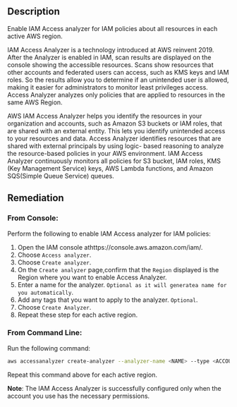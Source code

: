## Description

Enable IAM Access analyzer for IAM policies about all resources in each active AWS region.

IAM Access Analyzer is a technology introduced at AWS reinvent 2019. After the Analyzer is enabled in IAM, scan results are displayed on the console showing the accessible resources. Scans show resources that other accounts and federated users can access, such as KMS keys and IAM roles. So the results allow you to determine if an unintended user is allowed, making it easier for administrators to monitor least privileges access. Access Analyzer analyzes only policies that are applied to resources in the same AWS Region.

AWS IAM Access Analyzer helps you identify the resources in your organization and accounts, such as Amazon S3 buckets or IAM roles, that are shared with an external entity. This lets you identify unintended access to your resources and data. Access Analyzer identifies resources that are shared with external principals by using logic- based reasoning to analyze the resource-based policies in your AWS environment. IAM Access Analyzer continuously monitors all policies for S3 bucket, IAM roles, KMS (Key Management Service) keys, AWS Lambda functions, and Amazon SQS(Simple Queue Service) queues.

## Remediation

### From Console:

Perform the following to enable IAM Access analyzer for IAM policies:

1. Open the IAM console athttps://console.aws.amazon.com/iam/.
2. Choose `Access analyzer`.
3. Choose `Create analyzer`.
4. On the `Create analyzer` page,confirm that the `Region` displayed is the Region where you want to enable Access Analyzer.
5. Enter a name for the analyzer. `Optional as it will generatea name for you automatically`.
6. Add any tags that you want to apply to the analyzer. `Optional`.
7. Choose `Create Analyzer`.
8. Repeat these step for each active region.

### From Command Line:

Run the following command:

```bash
aws accessanalyzer create-analyzer --analyzer-name <NAME> --type <ACCOUNT|ORGANIZATION>
```
Repeat this command above for each active region.

**Note**: The IAM Access Analyzer is successfully configured only when the account you use has the necessary permissions.